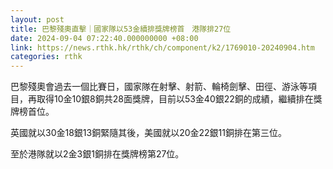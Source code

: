 ```yaml
---
layout: post
title: 巴黎殘奧直擊｜國家隊以53金續排獎牌榜首　港隊排27位
date: 2024-09-04 07:22:40.000000000 +08:00
link: https://news.rthk.hk/rthk/ch/component/k2/1769010-20240904.htm
categories: rthk
---
```


巴黎殘奧會過去一個比賽日，國家隊在射擊、射箭、輪椅劍擊、田徑、游泳等項目，再取得10金10銀8銅共28面獎牌，目前以53金40銀22銅的成績，繼續排在獎牌榜首位。

英國就以30金18銀13銅緊隨其後，美國就以20金22銀11銅排在第三位。

至於港隊就以2金3銀1銅排在獎牌榜第27位。
